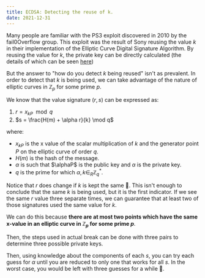 ```yaml
---
title: ECDSA: Detecting the reuse of k.
date: 2021-12-31
---
```


Many people are familiar with the PS3 exploit discovered in 2010 by the fail0Overflow group. This exploit was the result of Sony reusing the value $k$ in their implementation of the Elliptic Curve Digital Signature Algorithm. By reusing the value for $k$, the private key can be directly calculated (the details of which can be seen [here](https://www.youtube.com/watch?v=LP1t_pzxKyE))

But the answer to "how do you detect $k$ being reused" isn't as prevalent. In order to detect that $k$ is being used, we can take advantage of the nature of elliptic curves in $\mathbb{Z}_p$ for some prime $p$.

We know that the value signature $(r, s)$ can be expressed as:
1. $r = x_{kP} \mod q$
2. $s = \frac{H(m) + \alpha r}{k} \mod q$

where:
- $x_{kP}$ is the x value of the scalar multiplication of $k$ and the generator point $P$ on the elliptic curve of order $q$.
- $H(m)$ is the hash of the message.
- $\alpha$ is such that $\alphaP$ is the public key and $\alpha$ is the private key.
- $q$ is the prime for which $\alpha, k \in_R \mathbb{Z}^*_q$.

Notice that $r$ does change if $k$ is kept the same 👀. This isn't enough to conclude that the same $k$ is being used, but it is the first indicator. If we see the same $r$ value three separate times, we can guarantee that at least two of those signatures used the same value for $k$.

We can do this because **there are at most two points which have the same x-value in an elliptic curve in $\mathbb{Z}_p$ for some prime $p$**. 

Then, the steps used in actual break can be done with three pairs to determine three possible private keys. 

Then, using knowledge about the components of each $s$, you can try each guess for $\alpha$ until you are reduced to only one that works for all $s$. In the worst case, you would be left with three guesses for a while 🤷.

